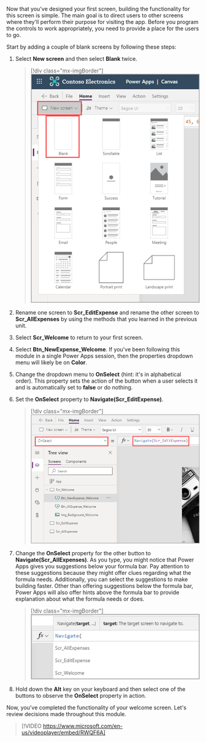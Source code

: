 Now that you've designed your first screen, building the functionality for this screen is simple. The main goal is to direct users to other screens where they'll perform their purpose for visiting the app. Before you program the controls to work appropriately, you need to provide a place for the users to go. 

Start by adding a couple of blank screens by following these steps:

1. Select **New screen** and then select **Blank** twice.

   > [!div class="mx-imgBorder"]
   > [![Screenshot of the Home view in Power Apps, showing the New screen menu expanded and Blank selected.](../media/new.png)](../media/new.png#lightbox)

1. Rename one screen to **Scr_EditExpense** and rename the other screen to **Scr_AllExpenses** by using the methods that you learned in the previous unit.

1. Select **Scr_Welcome** to return to your first screen.

1. Select **Btn_NewExpense_Welcome**. If you've been following this module in a single Power Apps session, then the properties dropdown menu will likely be on **Color**.

1. Change the dropdown menu to **OnSelect** (hint: it's in alphabetical order). This property sets the action of the button when a user selects it and is automatically set to **false** or do nothing.

1. Set the **OnSelect** property to **Navigate(Scr_EditExpense)**.

   > [!div class="mx-imgBorder"]
   > [![Screenshot of Power Apps property dropdown menu set to OnSelect and the corresponding formula set to Navigate(Scr_EditExpense).](../media/on-select.png)](../media/on-select.png#lightbox)

1. Change the **OnSelect** property for the other button to **Navigate(Scr_AllExpenses)**. As you type, you might notice that Power Apps gives you suggestions below your formula bar. Pay attention to these suggestions because they might offer clues regarding what the formula needs. Additionally, you can select the suggestions to make building faster. Other than offering suggestions below the formula bar, Power Apps will also offer hints above the formula bar to provide explanation about what the formula needs or does.

   > [!div class="mx-imgBorder"]
   > [![Screenshot of the Navigate formula, showing suggestions after you type Navigate(.](../media/navigate.png)](../media/navigate.png#lightbox)

1. Hold down the **Alt** key on your keyboard and then select one of the buttons to observe the **OnSelect** property in action.

Now, you've completed the functionality of your welcome screen. Let's review decisions made throughout this module.

> [!VIDEO https://www.microsoft.com/en-us/videoplayer/embed/RWQF6A]

